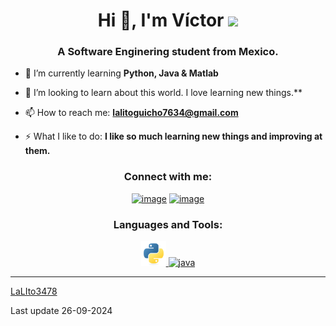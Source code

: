 <h1 align="center">Hi 👋, I'm Víctor <img height="40" src="https://emoji.gg/assets/emoji/7333-parrotdance.gif"></h1>
<h3 align="center">A Software Enginering student from Mexico.</h3>

- 🌱 I’m currently learning **Python, Java & Matlab**

- 👯 I’m looking to learn about this world. I love learning new things.**

- 📫 How to reach me: **lalitoguicho7634@gmail.com**

- ⚡ What I like to do: **I like so much learning new things and improving at them.**

<h3 align="center">Connect with me:</h3>
<div align="center">

[![image](https://img.shields.io/badge/Instagram-E4405F?style=for-the-badge&logo=instagram&logoColor=white)](https://www.instagram.com/_victor_cordoba_/)
[![image](https://img.shields.io/badge/Gmail-D14836?style=for-the-badge&logo=gmail&logoColor=white)](mailto:lalitoguicho7634@gmail.com)
  
</div>

<h3 align="center">Languages and Tools:</h3>

<p align="center">  
  </a> 
  <a href="https://www.python.org" target="_blank"> 
    <img src="https://raw.githubusercontent.com/devicons/devicon/master/icons/python/python-original.svg" alt="python" width="40" height="40"/> 
  </a> 
  <a href="https://www.java.com/es/" target="_blank"> 
    <img src="<svg xmlns="![image](https://github.com/user-attachments/assets/d723bd1e-1f85-4e16-899d-53600420c999)
" alt="java" width="40" height="40"/> 
  </a>
</p>

------

[LaLIto3478](https://github.com/LaLIto3478)

Last update 26-09-2024
